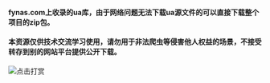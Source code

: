#### fynas.com上收录的ua库，由于网络问题无法下载ua源文件的可以直接下载整个项目的zip包。
#### 本资源仅供技术交流学习使用，请勿用于非法爬虫等侵害他人权益的场景，不接受转存到别的网站平台提供公开下载。
![点击打赏](https://github.com/fynas/ua/blob/master/fynas_donate.png?raw=true)
